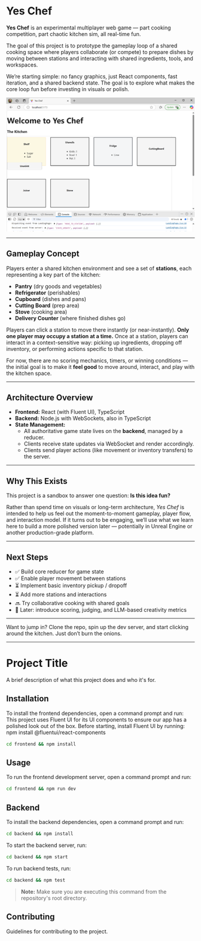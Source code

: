 # Yes Chef

**Yes Chef** is an experimental multiplayer web game — part cooking competition, part chaotic kitchen sim, all real-time fun.

The goal of this project is to prototype the gameplay loop of a shared cooking space where players collaborate (or compete) to prepare dishes by moving between stations and interacting with shared ingredients, tools, and workspaces.

We’re starting simple: no fancy graphics, just React components, fast iteration, and a shared backend state. The goal is to explore what makes the core loop fun before investing in visuals or polish.

![Yes Chef Prototype screenshot](docs\img\chef-wip-screenshot.png)

---

## Gameplay Concept

Players enter a shared kitchen environment and see a set of **stations**, each representing a key part of the kitchen:

- **Pantry** (dry goods and vegetables)  
- **Refrigerator** (perishables)  
- **Cupboard** (dishes and pans)  
- **Cutting Board** (prep area)  
- **Stove** (cooking area)  
- **Delivery Counter** (where finished dishes go)

Players can click a station to move there instantly (or near-instantly). **Only one player may occupy a station at a time.** Once at a station, players can interact in a context-sensitive way: picking up ingredients, dropping off inventory, or performing actions specific to that station.

For now, there are no scoring mechanics, timers, or winning conditions — the initial goal is to make it **feel good** to move around, interact, and play with the kitchen space.

---

## Architecture Overview

- **Frontend:** React (with Fluent UI), TypeScript  
- **Backend:** Node.js with WebSockets, also in TypeScript  
- **State Management:**  
  - All authoritative game state lives on the **backend**, managed by a reducer.  
  - Clients receive state updates via WebSocket and render accordingly.  
  - Clients send player actions (like movement or inventory transfers) to the server.  

---

## Why This Exists

This project is a sandbox to answer one question: **Is this idea fun?**

Rather than spend time on visuals or long-term architecture, *Yes Chef* is intended to help us feel out the moment-to-moment gameplay, player flow, and interaction model. If it turns out to be engaging, we’ll use what we learn here to build a more polished version later — potentially in Unreal Engine or another production-grade platform.

---

## Next Steps

- ✅ Build core reducer for game state  
- ✅ Enable player movement between stations  
- ⏳ Implement basic inventory pickup / dropoff  
- ⏳ Add more stations and interactions  
- 🔜 Try collaborative cooking with shared goals  
- 🔮 Later: introduce scoring, judging, and LLM-based creativity metrics  

---

Want to jump in? Clone the repo, spin up the dev server, and start clicking around the kitchen. Just don’t burn the onions.

---
# Project Title

A brief description of what this project does and who it's for.

## Installation

To install the frontend dependencies, open a command prompt and run:
This project uses Fluent UI for its UI components to ensure our app has a polished look out of the box.
Before starting, install Fluent UI by running: npm install @fluentui/react-components
```bash
cd frontend && npm install
```

## Usage

To run the frontend development server, open a command prompt and run:
```bash
cd frontend && npm run dev
```

## Backend

To install the backend dependencies, open a command prompt and run:
```bash
cd backend && npm install
```

To start the backend server, run:
```bash
cd backend && npm start
```

To run backend tests, run:
```bash
cd backend && npm test
```

> **Note:** Make sure you are executing this command from the repository's root directory.

## Contributing

Guidelines for contributing to the project.
